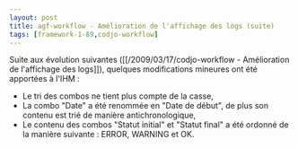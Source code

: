 ```yaml
---
layout: post
title: agf-workflow - Amélioration de l'affichage des logs (suite)
tags: [framework-1-89,codjo-workflow]
---
```

Suite aux évolution suivantes ([[/2009/03/17/codjo-workflow - Amélioration de l'affichage des logs]]), quelques modifications mineures ont été apportées à l'IHM :
* Le tri des combos ne tient plus compte de la casse,
* La combo "Date" a été renommée en "Date de début", de plus son contenu est trié de manière antichronologique,
* Le contenu des combos "Statut initial" et "Statut final" a été ordonné de la manière suivante : ERROR, WARNING et OK.